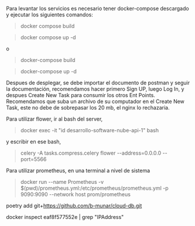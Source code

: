
Para levantar los servicios es necesario tener docker-compose descargado y ejecutar los siguientes comandos:

> docker compose build

> docker compose up -d
 
 o

> docker-compose build

> docker-compose up -d

Despues de desplegar, se debe importar el documento de postman y seguir la documentación, recomendamos hacer primero Sign UP, luego Log In, y despues Create New Task para consumir los otros Ent Points. Recomendamos que suba un archivo de su computador en el Create New Task, este no debe de sobrepasar los 20 mb, el nginx lo rechazaria. 

Para utilizar flower, ir al bash del server,

> docker exec -it "id desarrollo-software-nube-api-1" bash

y escribir en ese bash,

> celery -A tasks.compress.celery flower  --address=0.0.0.0 --port=5566

Para utilizar prometheus, en una terminal a nivel de sistema

> docker run --name Prometheus -v $(pwd)/prometheus.yml:/etc/prometheus/prometheus.yml -p 9090:9090 --network host prom/prometheus


poetry add git+https://github.com/b-munar/cloud-db.git

docker inspect eaf8f577552e | grep "IPAddress"